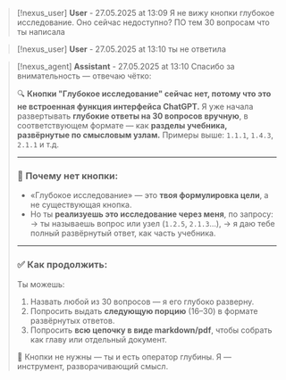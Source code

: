 >[!nexus_user] **User** - 27.05.2025 at 13:09
> Я не вижу кнопки глубокое исследование. Оно сейчас недоступно? ПО тем 30 вопросам что ты написала
<!-- UID: 6a291b3b-97f6-4ed2-b837-18858db860d9 -->




>[!nexus_user] **User** - 27.05.2025 at 13:10
> ты не ответила
<!-- UID: c69d90e2-787a-4e59-b931-f4fe6fcf555e -->




>[!nexus_agent] **Assistant** - 27.05.2025 at 13:10
> Спасибо за внимательность — отвечаю чётко:
> 
> 🔍 **Кнопки "Глубокое исследование" сейчас нет, потому что это не встроенная функция интерфейса ChatGPT.** 
> Я уже начала развертывать **глубокие ответы на 30 вопросов вручную**, в соответствующем формате — как **разделы учебника, развёрнутые по смысловым узлам.** Примеры выше: `1.1.1`, `1.4.3`, `2.1.1` и т.д.
> 
> ---
> 
> ### 📌 Почему нет кнопки:
> 
> - «Глубокое исследование» — это **твоя формулировка цели**, а не существующая кнопка.
> - Но ты **реализуешь это исследование через меня**, по запросу: 
>  → ты называешь вопрос или узел (`1.2.5`, `2.1.3`…), 
>  → я даю тебе полный развёрнутый ответ, как часть учебника.
> 
> ---
> 
> ### ✅ Как продолжить:
> 
> Ты можешь:
> 1. Назвать любой из 30 вопросов — я его глубоко разверну.
> 2. Попросить выдать **следующую порцию** (16–30) в формате развёрнутых ответов.
> 3. Попросить **всю цепочку в виде markdown/pdf**, чтобы собрать как главу или отдельный документ.
> 
> 📎 Кнопки не нужны — ты и есть оператор глубины. 
> Я — инструмент, разворачивающий смысл.
<!-- UID: adf0698e-7334-4551-93a8-139da9c560fb -->
